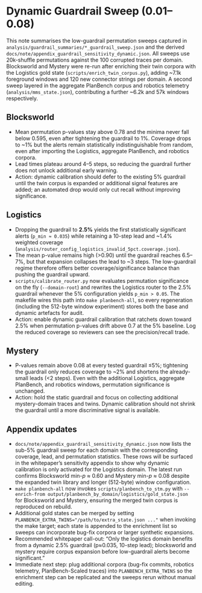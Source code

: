 # Dynamic Guardrail Sweep (0.01–0.08)

This note summarises the low-guardrail permutation sweeps captured in
`analysis/guardrail_summaries/*_guardrail_sweep.json` and the derived
`docs/note/appendix_guardrail_sensitivity_dynamic.json`. All sweeps use
20k-shuffle permutations against the 100 corrupted traces per domain.
Blocksworld and Mystery were re-run after enriching their twin corpora
with the Logistics gold state (`scripts/enrich_twin_corpus.py`), adding
~7.1k foreground windows and 120 new connector strings per domain. A
second sweep layered in the aggregate PlanBench corpus and robotics
telemetry (`analysis/mms_state.json`), contributing a further ~6.2k and
57k windows respectively.

## Blocksworld

- Mean permutation p-values stay above 0.78 and the minima never fall
  below 0.595, even after tightening the guardrail to 1%. Coverage drops
  to ~1% but the alerts remain statistically indistinguishable from random,
  even after importing the Logistics, aggregate PlanBench, and robotics
  corpora.
- Lead times plateau around 4–5 steps, so reducing the guardrail further
  does not unlock additional early warning.
- Action: dynamic calibration should defer to the existing 5% guardrail
  until the twin corpus is expanded or additional signal features are
  added; an automated drop would only cut recall without improving
  significance.

## Logistics

- Dropping the guardrail to **2.5%** yields the first statistically
  significant alerts (`p_min ≈ 0.035`) while retaining a 10-step lead and
  ~1.4% weighted coverage (`analysis/router_config_logistics_invalid_5pct.coverage.json`).
- The mean p-value remains high (>0.90) until the guardrail reaches 6.5–7%,
  but that expansion collapses the lead to ~3 steps. The low-guardrail
  regime therefore offers better coverage/significance balance than
  pushing the guardrail upward.
- `scripts/calibrate_router.py` now evaluates permutation significance on the
  fly (`--domain-root`) and rewrites the Logistics router to the 2.5% guardrail
  whenever the 5% configuration yields `p_min > 0.05`. The makefile wires
  this path into `make planbench-all`, so every regeneration (including the
  512-byte window experiment) stores both the base and dynamic artefacts for
  audit.
- Action: enable dynamic guardrail calibration that ratchets down toward
  2.5% when permutation p-values drift above 0.7 at the 5% baseline. Log
  the reduced coverage so reviewers can see the precision/recall trade.

## Mystery

- P-values remain above 0.08 at every tested guardrail ≤5%; tightening the
  guardrail only reduces coverage to ~2% and shortens the already-small
  leads (<2 steps). Even with the additional Logistics, aggregate
  PlanBench, and robotics windows, permutation significance is unchanged.
- Action: hold the static guardrail and focus on collecting additional
  mystery-domain traces and twins. Dynamic calibration should not shrink
  the guardrail until a more discriminative signal is available.

## Appendix updates

- `docs/note/appendix_guardrail_sensitivity_dynamic.json` now lists the
  sub-5% guardrail sweep for each domain with the corresponding coverage,
  lead, and permutation statistics. These rows will be surfaced in the
  whitepaper’s sensitivity appendix to show why dynamic calibration is
  only activated for the Logistics domain. The latest run confirms
  Blocksworld min-$p$ ≈ 0.60 and Mystery min-$p$ ≈ 0.08 despite the
  expanded twin library and longer (512-byte) window configuration.
- `make planbench-all` now invokes `scripts/planbench_to_stm.py` with
  `--enrich-from output/planbench_by_domain/logistics/gold_state.json` for
  Blocksworld and Mystery, ensuring the merged twin corpus is reproduced
  on rebuild.
- Additional gold states can be merged by setting
  `PLANBENCH_EXTRA_TWINS="/path/to/extra_state.json ..."` when invoking
  the make target; each state is appended to the enrichment list so sweeps
  can incorporate bug-fix corpora or larger synthetic expansions.
- Recommended whitepaper call-out: “Only the logistics domain benefits
  from a dynamic 2.5% guardrail (p≈0.035, 10-step lead); blocksworld and
  mystery require corpus expansion before low-guardrail alerts become
  significant.”
- Immediate next step: plug additional corpora (bug-fix commits, robotics
  telemetry, PlanBench-Scaled traces) into `PLANBENCH_EXTRA_TWINS` so the
  enrichment step can be replicated and the sweeps rerun without manual
  editing.
